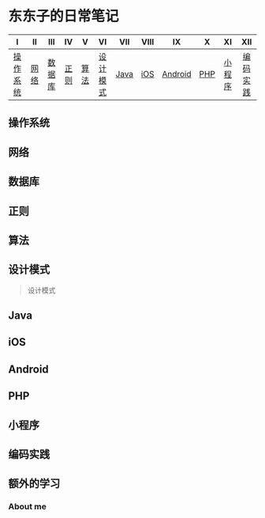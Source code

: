 # 东东子的日常笔记

| Ⅰ | II | III | IV | V | VI | VII | VIII | IX | X | XI | XII |
| :--------: | :---------: | :---------: | :---------: | :---------: | :---------:| :---------: | :-------: | :-------:| :------:|:------:|:------:|
| [操作系统](#操作系统) | [网络](#网络) | [数据库](#数据库) | [正则](#正则) | [算法](#算法) | [设计模式](#设计模式) | [Java](#Java) | [iOS](#iOS) | [Android](#Android) | [PHP](#PHP)| [小程序](#小程序)|[编码实践](#编码实践)|


## 操作系统 


## 网络 


## 数据库 


## 正则


## 算法 


## 设计模式
>设计模式


## Java 


## iOS


## Android 


## PHP


## 小程序


## 编码实践


## 额外的学习


### About me


